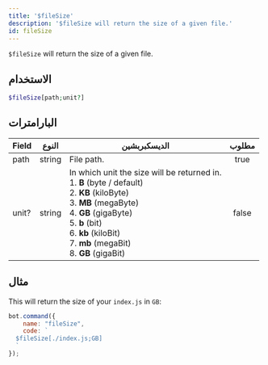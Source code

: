 ```yaml
---
title: '$fileSize'
description: '$fileSize will return the size of a given file.'
id: fileSize
---
```


`$fileSize` will return the size of a given file.

## الاستخدام

```php
$fileSize[path;unit?]
```

## البارامترات

| Field | النوع  | الديسكبربشين                                                                                                                                                                                                                                                                                                             | مطلوب |
| ----- | ------ | ------------------------------------------------------------------------------------------------------------------------------------------------------------------------------------------------------------------------------------------------------------------------------------------------------------------------ |:-----:|
| path  | string | File path.                                                                                                                                                                                                                                                                                                               | true  |
| unit? | string | In which unit the size will be returned in. <br /> 1. **B** (byte / default) <br /> 2. **KB** (kiloByte) <br />  3. **MB** (megaByte) <br /> 4. **GB** (gigaByte) <br /> 5. **b** (bit) <br /> 6. **kb** (kiloBit) <br /> 7. **mb** (megaBit) <br /> 8. **GB** (gigaBit) | false |

## مثال

This will return the size of your `index.js` in `GB`:

```javascript
bot.command({
    name: "fileSize",
    code: `
  $fileSize[./index.js;GB]
  `
});
```